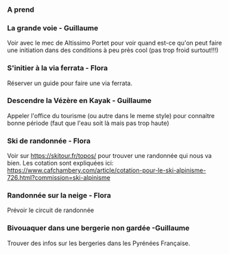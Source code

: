 ### A prend

### La grande voie - Guillaume

Voir avec le mec de Altissimo Portet pour voir quand est-ce qu'on peut faire une initiation dans des conditions à peu près cool (pas trop froid surtout!!!)


### S'initier à la via ferrata - Flora

Réserver un guide pour faire une via ferrata.

### Descendre la Vézère en Kayak - Guillaume

Appeler l'office du tourisme (ou autre dans le meme style) pour connaitre bonne période (faut que l'eau soit là mais pas trop haute)

### Ski de randonnée - Flora

Voir sur https://skitour.fr/topos/ pour trouver une randonnée qui nous va bien. 
Les cotation sont expliquées ici: https://www.cafchambery.com/article/cotation-pour-le-ski-alpinisme-726.html?commission=ski-alpinisme 

### Randonnée sur la neige - Flora

Prévoir le circuit de randonnée

### Bivouaquer dans une bergerie non gardée -Guillaume

Trouver des infos sur les bergeries dans les Pyrénées Française.